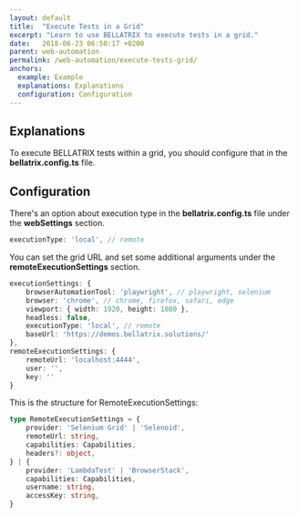 ```yaml
---
layout: default
title:  "Execute Tests in a Grid"
excerpt: "Learn to use BELLATRIX to execute tests in a grid."
date:   2018-06-23 06:50:17 +0200
parent: web-automation
permalink: /web-automation/execute-tests-grid/
anchors:
  example: Example
  explanations: Explanations
  configuration: Configuration
---
```

Explanations
------------
To execute BELLATRIX tests within a grid, you should configure that in the **bellatrix.config.ts** file.

Configuration
-------------
There's an option about execution type in the **bellatrix.config.ts** file under the **webSettings** section.
```typescript
executionType: 'local', // remote
```
You can set the grid URL and set some additional arguments under the **remoteExecutionSettings** section.
```typescript
executionSettings: {
    browserAutomationTool: 'playwright', // playwright, selenium
    browser: 'chrome', // chrome, firefox, safari, edge
    viewport: { width: 1920, height: 1080 },
    headless: false,
    executionType: 'local', // remote
    baseUrl: 'https://demos.bellatrix.solutions/'
},
remoteExecutionSettings: {
    remoteUrl: 'localhost:4444',
    user: '',
    key: ''
}
```
This is the structure for RemoteExecutionSettings:
```typescript
type RemoteExecutionSettings = {
    provider: 'Selenium Grid' | 'Selenoid',
    remoteUrl: string,
    capabilities: Capabilities,
    headers?: object,
} | {
    provider: 'LambdaTest' | 'BrowserStack',
    capabilities: Capabilities,
    username: string,
    accessKey: string,
}
```